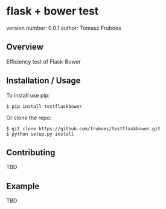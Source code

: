 flask + bower test
===============================

version number: 0.0.1
author: Tomasz Fruboes

Overview
--------

Efficiency test of Flask-Bower

Installation / Usage
--------------------

To install use pip:

    $ pip install testflaskbower


Or clone the repo:

    $ git clone https://github.com/fruboes/testflaskbower.git
    $ python setup.py install
    
Contributing
------------

TBD

Example
-------

TBD